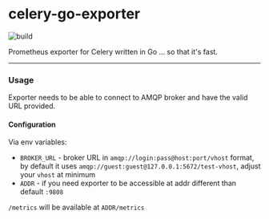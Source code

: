# celery-go-exporter

![build](https://github.com/mdomans/celery-go-exporter/actions/workflows/go.yml/badge.svg)

Prometheus exporter for Celery written in Go ... so that it's fast.

---

### Usage

Exporter needs to be able to connect to AMQP broker and have the valid URL provided. 

#### Configuration

Via env variables:
* `BROKER_URL` - broker URL in `amqp://login:pass@host:port/vhost` format, by default it uses `amqp://guest:guest@127.0.0.1:5672/test-vhost`, adjust your `vhost` at minimum
* `ADDR` - if you need exporter to be accessible at addr different than default `:9808`

`/metrics` will be available at `ADDR/metrics`
